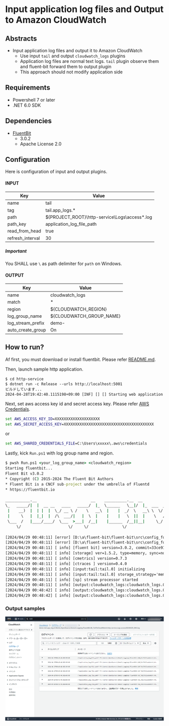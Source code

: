# Input application log files and Output to Amazon CloudWatch

## Abstracts

* Input application log files and output it to Amazon CloudWatch
  * Use input `tail` and output `cloudwatch_logs` plugins
  * Application log files are normal text logs. `tail` plugin observe them and fluent-bit forward them to output plugin
  * This approach should not modify application side

## Requirements

* Powershell 7 or later
* .NET 6.0 SDK

## Dependencies

* [FluentBit](https://fluentbit.io/)
  * 3.0.2
  * Apache License 2.0

## Configuration

Here is configuration of input and output plugins.

#### INPUT

|Key|Value|
|---|---|
|name|tail|
|tag|tail.app_logs.*|
|path|${PROJECT_ROOT}\http-service\Logs\access*.log|
|path_key|application_log_file_path|
|read_from_head|true|
|refresh_interval|30|

##### Important

You SHALL use `\` as path delimiter for `path` on Windows.

#### OUTPUT

|Key|Value|
|---|---|
|name|cloudwatch_logs|
|match|*||
|region|${CLOUDWATCH_REGION}|
|log_group_name|${CLOUDWATCH_GROUP_NAME}|
|log_stream_prefix|demo-|
|auto_create_group|On|

## How to run?

Af first, you must download or install fluentbit.
Please refer [README.md](../00_GetStarted/README.md).

Then, launch sample http application.

````shell
$ cd http-service
$ dotnet run -c Release --urls http://localhost:5001
ビルドしています...
2024-04-28T19:42:40.1115198+09:00 [INF] [] [] Starting web application
````

Next, set aws access key id and secret access key.
Please refer [AWS Credentials](https://github.com/fluent/fluent-bit-docs/blob/master/administration/aws-credentials.md).

````bat
set AWS_ACCESS_KEY_ID=XXXXXXXXXXXXXXXXXXXX
set AWS_SECRET_ACCESS_KEY=XXXXXXXXXXXXXXXXXXXXXXXXXXXXXXXXXXXXXXXX
````

or 

````bat
set AWS_SHARED_CREDENTIALS_FILE=C:\Users\xxxxx\.aws\credentials
````

Lastly, kick `Run.ps1` with log group name and region.

````bat
$ pwsh Run.ps1 <your_log_group_name> <cloudwatch_region>
Starting fluentbit...
Fluent Bit v3.0.2
* Copyright (C) 2015-2024 The Fluent Bit Authors
* Fluent Bit is a CNCF sub-project under the umbrella of Fluentd
* https://fluentbit.io

___________.__                        __    __________.__  __          ________
\_   _____/|  |  __ __   ____   _____/  |_  \______   \__|/  |_  ___  _\_____  \
 |    __)  |  | |  |  \_/ __ \ /    \   __\  |    |  _/  \   __\ \  \/ / _(__  <
 |     \   |  |_|  |  /\  ___/|   |  \  |    |    |   \  ||  |    \   / /       \
 \___  /   |____/____/  \___  >___|  /__|    |______  /__||__|     \_/ /______  /
     \/                     \/     \/               \/                        \/

[2024/04/29 00:48:11] [error] [D:\a\fluent-bit\fluent-bit\src\config_format\flb_cf_fluentbit.c:458 errno=2] No such file or directory
[2024/04/29 00:48:11] [error] [D:\a\fluent-bit\fluent-bit\src\config_format\flb_cf_fluentbit.c:458 errno=2] No such file or directory
[2024/04/29 00:48:11] [ info] [fluent bit] version=3.0.2, commit=33ce918351, pid=20540
[2024/04/29 00:48:11] [ info] [storage] ver=1.5.2, type=memory, sync=normal, checksum=off, max_chunks_up=128
[2024/04/29 00:48:11] [ info] [cmetrics] version=0.7.3
[2024/04/29 00:48:11] [ info] [ctraces ] version=0.4.0
[2024/04/29 00:48:11] [ info] [input:tail:tail.0] initializing
[2024/04/29 00:48:11] [ info] [input:tail:tail.0] storage_strategy='memory' (memory only)
[2024/04/29 00:48:11] [ info] [sp] stream processor started
[2024/04/29 00:48:11] [ info] [output:cloudwatch_logs:cloudwatch_logs.0] worker #0 started
[2024/04/29 00:48:42] [ info] [output:cloudwatch_logs:cloudwatch_logs.0] Creating log stream demo-tail.app_logs.E.Works.OpenSource.Demo2.Logging.FluentBit.06_TailToCloudWatch.http-service.Logs.access20240429.log in log group your_log_group_name
[2024/04/29 00:48:42] [ info] [output:cloudwatch_logs:cloudwatch_logs.0] Created log stream demo-tail.app_logs.E.Works.OpenSource.Demo2.Logging.FluentBit.06_TailToCloudWatch.http-service.Logs.access20240429.log
````

### Output samples

<img src="./images/cloudwatch.png" />